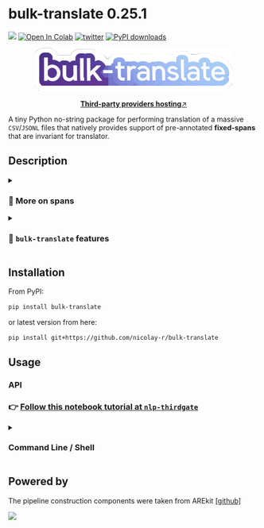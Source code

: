 # bulk-translate 0.25.1
![](https://img.shields.io/badge/Python-3.9-brightgreen.svg)
[![Open In Colab](https://colab.research.google.com/assets/colab-badge.svg)](https://colab.research.google.com/github/nicolay-r/bulk-translate/blob/master/bulk_translate_demo.ipynb)
[![twitter](https://img.shields.io/twitter/url/https/shields.io.svg?style=social)](https://x.com/nicolayr_/status/1871218031709323461)
[![PyPI downloads](https://img.shields.io/pypi/dm/bulk-translate.svg)](https://pypistats.org/packages/bulk-translate)

<p align="center">
    <img src="logo.png"/>
</p>
<p align="center">
  <a href="https://github.com/nicolay-r/nlp-thirdgate?tab=readme-ov-file#text-translation"><b>Third-party providers hosting</b>↗️</a>
</p>

A tiny Python no-string package for performing translation of a massive `CSV`/`JSONL` files that 
natively provides support of pre-annotated **fixed-spans** that are invariant for translator.

## Description
  
<details>
<summary>
  
### 📘 More on spans
</summary>

<p align="center">
    <img src="example.png"  width="600"/>
</p>

</details>
<details>
<summary>

### 📘 `bulk-translate` features
</summary>

The out-of-the box features of the `bulk-translate` are:
* ✅ Support of the `spans` for annotation / optional translation.
* ✅ Native Implementation of two translation modes:
  - `fast-mode`: exploits extra chars that could be used for grouping all the text parts into single batch with further deconstruction.
  - `accurate`: performs individual translation of each text part.
* ✅ No strings: you're free to adopt any LM / LLM backend.
  - Support `googletrans` by default.
 
</details>

## Installation

From PyPI: 
```bash
pip install bulk-translate
```

or latest version from here:
```bash
pip install git+https://github.com/nicolay-r/bulk-translate
```

## Usage

### API

### 👉 [Follow this notebook tutorial at `nlp-thirdgate`](https://github.com/nicolay-r/nlp-thirdgate/blob/master/tutorials/translate_texts_with_spans_via_googletrans.ipynb)

<details>
<summary>

### Command Line / Shell 

</summary>

> **NOTE:** Spans supports only in JSON-lines format.
 
> **NOTE:** Requires `source_iter` package installation.

For the following [`test.tsv` example data](/test/data/test.tsv) with annotated entities enclosed in square brackets:

```bash
python -m bulk_translate.translate \
    --src "test/data/test.tsv" \
    --prompt "{text}" \
    --adapter "dynamic:models/googletrans_310a.py:GoogleTranslateModel" \
    --output "test-translated.jsonl" \
    %%m \
    --src "auto" \
    --dest "ru"
```
</details>

## Powered by

The pipeline construction components were taken from AREkit [[github]](https://github.com/nicolay-r/AREkit)

<p float="left">
<a href="https://github.com/nicolay-r/AREkit"><img src="https://github.com/nicolay-r/ARElight/assets/14871187/01232f7a-970f-416c-b7a4-1cda48506afe"/></a>
</p>
